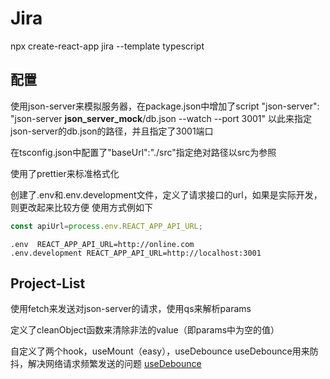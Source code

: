 # Jira

npx create-react-app jira --template typescript


## 配置

使用json-server来模拟服务器，在package.json中增加了script
"json-server": "json-server __json_server_mock__/db.json --watch --port 3001"
以此来指定json-server的db.json的路径，并且指定了3001端口


在tsconfig.json中配置了"baseUrl":"./src"指定绝对路径以src为参照

使用了prettier来标准格式化

创建了.env和.env.development文件，定义了请求接口的url，如果是实际开发，则更改起来比较方便
使用方式例如下
```ts
const apiUrl=process.env.REACT_APP_API_URL;
```
```
.env  REACT_APP_API_URL=http://online.com
.env.development REACT_APP_API_URL=http://localhost:3001
```

## Project-List

使用fetch来发送对json-server的请求，使用qs来解析params

定义了cleanObject函数来清除非法的value（即params中为空的值）

自定义了两个hook，useMount（easy），useDebounce
useDebounce用来防抖，解决网络请求频繁发送的问题
<a href="./src/utils/index.js">useDebounce</a>